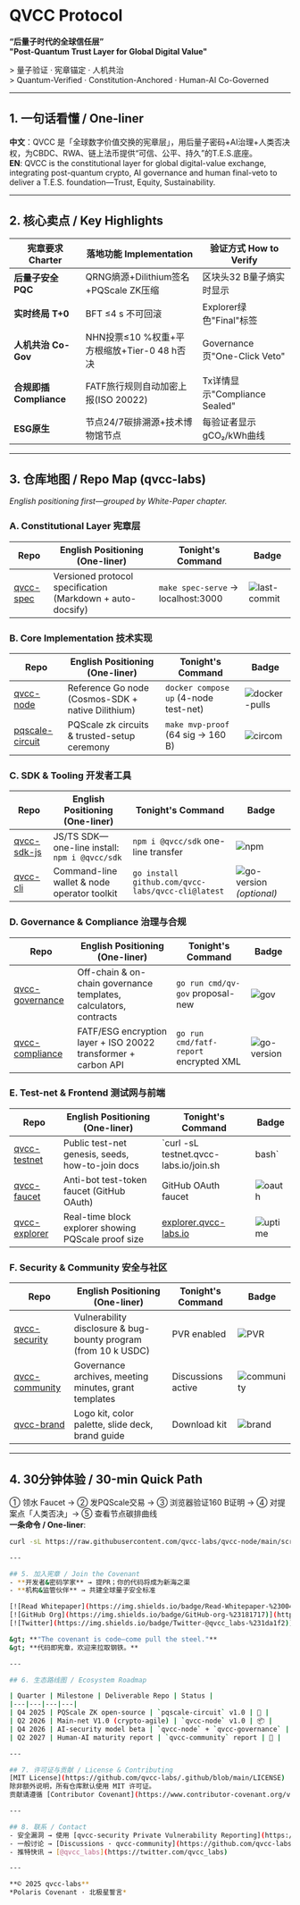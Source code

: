 # QVCC Protocol  
**“后量子时代的全球信任层”**  
**"Post-Quantum Trust Layer for Global Digital Value"**  

&gt; 量子验证 · 宪章锚定 · 人机共治  
&gt; Quantum-Verified · Constitution-Anchored · Human-AI Co-Governed  

---

## 1. 一句话看懂 / One-liner  
**中文**：QVCC 是「全球数字价值交换的宪章层」，用后量子密码+AI治理+人类否决权，为CBDC、RWA、链上法币提供“可信、公平、持久”的T.E.S.底座。  
**EN**: QVCC is the constitutional layer for global digital-value exchange, integrating post-quantum crypto, AI governance and human final-veto to deliver a T.E.S. foundation—Trust, Equity, Sustainability.

---

## 2. 核心卖点 / Key Highlights  

| 宪章要求 Charter | 落地功能 Implementation | 验证方式 How to Verify |
|---|---|---|
| **后量子安全 PQC** | QRNG熵源+Dilithium签名+PQScale ZK压缩 | 区块头32 B量子熵实时显示 |
| **实时终局 T+0** | BFT ≤4 s 不可回滚 | Explorer绿色"Final"标签 |
| **人机共治 Co-Gov** | NHN投票≤10 %权重+平方根缩放+Tier-0 48 h否决 | Governance页"One-Click Veto" |
| **合规即插 Compliance** | FATF旅行规则自动加密上报(ISO 20022) | Tx详情显示"Compliance Sealed" |
| **ESG原生** | 节点24/7碳排溯源+技术博物馆节点 | 每验证者显示gCO₂/kWh曲线 |

---

## 3. 仓库地图 / Repo Map (qvcc-labs)  
*English positioning first—grouped by White-Paper chapter.*

### A. Constitutional Layer 宪章层
| Repo | English Positioning (One-liner) | Tonight's Command | Badge |
|---|---|---|---|
| [qvcc-spec](https://github.com/qvcc-labs/qvcc-spec) | Versioned protocol specification (Markdown + auto-docsify) | `make spec-serve` → localhost:3000 | ![last-commit](https://img.shields.io/github/last-commit/qvcc-labs/qvcc-spec) |

### B. Core Implementation 技术实现
| Repo | English Positioning (One-liner) | Tonight's Command | Badge |
|---|---|---|---|
| [qvcc-node](https://github.com/qvcc-labs/qvcc-node) | Reference Go node (Cosmos-SDK + native Dilithium) | `docker compose up` (4-node test-net) | ![docker-pulls](https://img.shields.io/docker/pulls/qvcc-labs/node) |
| [pqscale-circuit](https://github.com/qvcc-labs/pqscale-circuit) | PQScale zk circuits & trusted-setup ceremony | `make mvp-proof` (64 sig → 160 B) | ![circom](https://img.shields.io/badge/circom-2.1.6-blue) |

### C. SDK & Tooling 开发者工具
| Repo | English Positioning (One-liner) | Tonight's Command | Badge |
|---|---|---|---|
| [qvcc-sdk-js](https://github.com/qvcc-labs/qvcc-sdk-js) | JS/TS SDK—one-line install: `npm i @qvcc/sdk` | `npm i @qvcc/sdk` one-line transfer | ![npm](https://img.shields.io/npm/v/@qvcc/sdk) |
| [qvcc-cli](https://github.com/qvcc-labs/qvcc-cli) | Command-line wallet & node operator toolkit | `go install github.com/qvcc-labs/qvcc-cli@latest` | ![go-version](https://img.shields.io/github/go-mod/go-version/qvcc-labs/qvcc-cli) *(optional)* |

### D. Governance & Compliance 治理与合规
| Repo | English Positioning (One-liner) | Tonight's Command | Badge |
|---|---|---|---|
| [qvcc-governance](https://github.com/qvcc-labs/qvcc-governance) | Off-chain & on-chain governance templates, calculators, contracts | `go run cmd/qv-gov` proposal-new | ![gov](https://img.shields.io/badge/governance-active-blue) |
| [qvcc-compliance](https://github.com/qvcc-labs/qvcc-compliance) | FATF/ESG encryption layer + ISO 20022 transformer + carbon API | `go run cmd/fatf-report` encrypted XML | ![go-version](https://img.shields.io/github/go-mod/go-version/qvcc-labs/qvcc-compliance) |

### E. Test-net & Frontend 测试网与前端
| Repo | English Positioning (One-liner) | Tonight's Command | Badge |
|---|---|---|---|
| [qvcc-testnet](https://github.com/qvcc-labs/qvcc-testnet) | Public test-net genesis, seeds, how-to-join docs | `curl -sL testnet.qvcc-labs.io/join.sh | bash` | ![testnet](https://img.shields.io/badge/testnet-online-green) |
| [qvcc-faucet](https://github.com/qvcc-labs/qvcc-faucet) | Anti-bot test-token faucet (GitHub OAuth) | GitHub OAuth faucet | ![oauth](https://img.shields.io/badge/oauth-github-green) |
| [qvcc-explorer](https://github.com/qvcc-labs/qvcc-explorer) | Real-time block explorer showing PQScale proof size | [explorer.qvcc-labs.io](https://explorer.qvcc-labs.io) | ![uptime](https://img.shields.io/uptimerobot/ratio/m789055207-8c9a456c7e5afbea8) |

### F. Security & Community 安全与社区
| Repo | English Positioning (One-liner) | Tonight's Command | Badge |
|---|---|---|---|
| [qvcc-security](https://github.com/qvcc-labs/qvcc-security) | Vulnerability disclosure & bug-bounty program (from 10 k USDC) | PVR enabled | ![PVR](https://img.shields.io/badge/PVR-enabled-red) |
| [qvcc-community](https://github.com/qvcc-labs/qvcc-community) | Governance archives, meeting minutes, grant templates | Discussions active | ![community](https://img.shields.io/badge/community-active-blue) |
| [qvcc-brand](https://github.com/qvcc-labs/qvcc-brand) | Logo kit, color palette, slide deck, brand guide | Download kit | ![brand](https://img.shields.io/badge/brand-kit-orange) |

---

## 4. 30分钟体验 / 30-min Quick Path  
① 领水 Faucet → ② 发PQScale交易 → ③ 浏览器验证160 B证明 → ④ 对提案点「人类否决」→ ⑤ 查看节点碳排曲线  
**一条命令 / One-liner**:  
```bash
curl -sL https://raw.githubusercontent.com/qvcc-labs/qvcc-node/main/scripts/demo.sh | bash

---

## 5. 加入宪章 / Join the Covenant  
- **开发者&密码学家** → 提PR；你的代码将成为新海之渠  
- **机构&监管伙伴** → 共建全球量子安全标准  

[![Read Whitepaper](https://img.shields.io/badge/Read-Whitepaper-%23004d99)](https://github.com/qvcc-labs/qvcc-whitepaper)
[![GitHub Org](https://img.shields.io/badge/GitHub-org-%23181717)](https://github.com/qvcc-labs)
[![Twitter](https://img.shields.io/badge/Twitter-@qvcc_labs-%231da1f2)](https://twitter.com/qvcc_labs)

&gt; **"The covenant is code—come pull the steel."**  
&gt; **代码即宪章，欢迎来拉取钢铁。**

---

## 6. 生态路线图 / Ecosystem Roadmap

| Quarter | Milestone | Deliverable Repo | Status |
|---|---|---|---|
| Q4 2025 | PQScale ZK open-source | `pqscale-circuit` v1.0 | 🔄 |
| Q2 2026 | Main-net V1.0 (crypto-agile) | `qvcc-node` v1.0 | 📦 |
| Q4 2026 | AI-security model beta | `qvcc-node` + `qvcc-governance` | 🔮 |
| Q2 2027 | Human-AI maturity report | `qvcc-community` report | 🔮 |

---

## 7. 许可证与贡献 / License & Contributing  
[MIT License](https://github.com/qvcc-labs/.github/blob/main/LICENSE)  
除非额外说明，所有仓库默认使用 MIT 许可证。  
贡献请遵循 [Contributor Covenant](https://www.contributor-covenant.org/version/2/1/code_of_conduct/) 与 [Security Policy](https://github.com/qvcc-labs/qvcc-security/blob/main/SECURITY.md)。

---

## 8. 联系 / Contact  
- 安全漏洞 → 使用 [qvcc-security Private Vulnerability Reporting](https://github.com/qvcc-labs/qvcc-security/security/advisories)  
- 一般讨论 → [Discussions · qvcc-community](https://github.com/qvcc-labs/qvcc-community/discussions)  
- 推特快讯 → [@qvcc_labs](https://twitter.com/qvcc_labs)

---

**© 2025 qvcc-labs**  
*Polaris Covenant · 北极星誓言*
